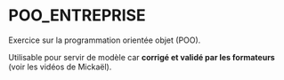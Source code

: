 # POO_ENTREPRISE

Exercice sur la programmation orientée objet (POO).

Utilisable pour servir de modèle car **corrigé et validé par les formateurs** (voir les vidéos de Mickaël).


